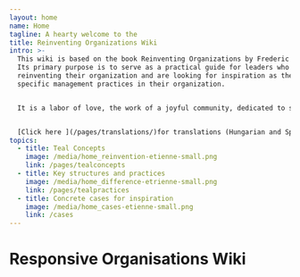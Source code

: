 ```yaml
---
layout: home
name: Home
tagline: A hearty welcome to the
title: Reinventing Organizations Wiki
intro: >-
  This wiki is based on the book Reinventing Organizations by Frederic Laloux.
  Its primary purpose is to serve as a practical guide for leaders who are
  reinventing their organization and are looking for inspiration as they upgrade
  specific management practices in their organization.


  It is a labor of love, the work of a joyful community, dedicated to soulful organizations everywhere coming to life. We  invite you to[ join us and contribute](/pages/how-can-you-contribute)  to add cases and insights to this wiki.


  [Click here ](/pages/translations/)for translations (Hungarian and Spanish available today ... and more to come)
topics:
  - title: Teal Concepts
    image: /media/home_reinvention-etienne-small.png
    link: /pages/tealconcepts
  - title: Key structures and practices
    image: /media/home_difference-etrienne-small.png
    link: /pages/tealpractices
  - title: Concrete cases for inspiration
    image: /media/home_cases-etienne-small.png
    link: /cases
---
```


# Responsive Organisations Wiki
